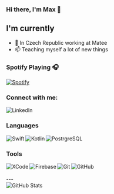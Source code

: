 ### Hi there, I'm Max 👋

## I'm currently
- 👀 In Czech Republic working at Matee
- 📫 Teaching myself a lot of new things

### Spotify Playing 🎧
[![Spotify](https://spotify-github-profile.vercel.app/api/view?uid=313mhzf45phrriiwvawj5hlmp2ue&cover_image=true&theme=default&show_offline=false&background_color=121212&interchange=false)](https://open.spotify.com/user/313mhzf45phrriiwvawj5hlmp2ue)

### Connect with me:
[<img align="left" alt="LinkedIn" src="https://img.shields.io/badge/LinkedIn-0077B5?style=for-the-badge&logo=linkedin&logoColor=white" />][linkedin]

<br />

### Languages
[<img align="left" alt="Swift" src="https://img.shields.io/badge/Swift-FA7343?style=for-the-badge&logo=swift&logoColor=white">][linkedin]
[<img align="left" alt="Kotlin" src="https://img.shields.io/badge/Kotlin-323330?style=for-the-badge&logo=kotlin&logoColor=F7DF1E">][linkedin]
[<img align="left" alt="PostrgreSQL" src="https://img.shields.io/badge/PostgreSQL-00000F?style=for-the-badge&logo=postgresql&logoColor=white">][linkedin]

<br />

### Tools
[<img align="left" alt="XCode" src="https://img.shields.io/badge/Xcode-007ACC?style=for-the-badge&logo=Xcode&logoColor=white">][linkedin]
[<img align="left" alt="Firebase" src="https://img.shields.io/badge/firebase-ffca28?style=for-the-badge&logo=firebase&logoColor=white">][linkedin]
[<img align="left" alt="Git" src="https://img.shields.io/badge/Git-F05032?style=for-the-badge&logo=git&logoColor=white">][linkedin]
[<img align="left" alt="GitHub" src="https://img.shields.io/badge/GitHub-100000?style=for-the-badge&logo=github&logoColor=white">][linkedin]

<br />
<br />
---

<br />

<img align="left" alt="GitHub Stats" src="https://github-readme-stats-tonnycs.vercel.app/api?username=maxkup19&show_icons=true&hide_border=true&hide=stars,contribs,issues)">

[linkedin]: https://www.linkedin.com/in/maksym-kupchenko/
